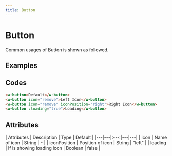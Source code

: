 ```yaml
---
title: Button
---
```


# Button

Common usages of Button is shown as followed.

## Examples
<ClientOnly>
  <demo-button></demo-button>
</ClientOnly>

## Codes
```html
<w-button>Default</w-button>
<w-button icon="remove">Left Icon</w-button>
<w-button icon="remove" iconPosition="right">Right Icon</w-button>
<w-button :loading="true">Loading</w-button>
```

## Attributes
| Attributes | Description | Type | Default |
|---|---|:---:|---|---|
| icon | Name of icon | String | - |
| iconPosition | Position of icon | String | "left" |
| loading | If is showing loading icon | Boolean | false |
